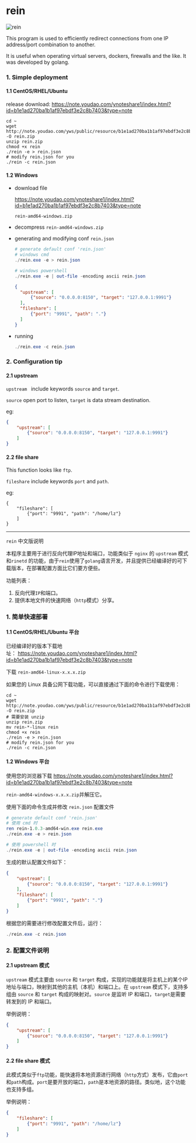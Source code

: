# rein

![rein](https://raw.githubusercontent.com/firstboot/rein/master/rein-logo.png)

This program is used to efficiently redirect connections from one IP address/port combination to another. 

It is useful when operating virtual servers, dockers, firewalls and the like.  It was developed by golang.



### 1. Simple deployment 

#### 1.1 CentOS/RHEL/Ubuntu

release download: https://note.youdao.com/ynoteshare1/index.html?id=b1e1ad270ba1b1af97ebdf3e2c8b7403&type=note

```shell
cd ~
wget http://note.youdao.com/yws/public/resource/b1e1ad270ba1b1af97ebdf3e2c8b7403/xmlnote/82E2CC3FF2744238B6AF36346298E5E5/27082 -O rein.zip
unzip rein.zip
chmod +x rein
./rein -e > rein.json
# modify rein.json for you
./rein -c rein.json
```

#### 1.2 Windows

- download  file

  https://note.youdao.com/ynoteshare1/index.html?id=b1e1ad270ba1b1af97ebdf3e2c8b7403&type=note

  `rein-amd64-windows.zip`

- decompress `rein-amd64-windows.zip`

- generating and modifying conf `rein.json` 

  ```powershell
  # generate default conf 'rein.json'
  # windows cmd 
  ./rein.exe -e > rein.json
  
  # windows powershell
  ./rein.exe -e | out-file -encoding ascii rein.json
  ```

  ```json
  {
  	"upstream": [
  		{"source": "0.0.0.0:8150", "target": "127.0.0.1:9991"}
  	],
  	"fileshare": [
  		{"port": "9991", "path": "."}
  	]
  }
  ```

- running

  ```powershell
  ./rein.exe -c rein.json
  ```

  
### 2. Configuration tip

#### 2.1 upstream

`upstream ` include keywords `source` and `target`. 

  `source`  open port  to listen, `target`  is data stream destination.

eg:

```json
{
	"upstream": [
		{"source": "0.0.0.0:8150", "target": "127.0.0.1:9991"}
	]
}
```

#### 2.2 file share

This function looks like `ftp`.

`fileshare` include keywords `port` and `path`.

eg: 

```
{
	"fileshare": [
		{"port": "9991", "path": "/home/lz"}
	]
}
```



----

`rein` 中文版说明



本程序主要用于进行反向代理IP地址和端口，功能类似于 `nginx` 的 `upstream` 模式和`rinetd` 的功能，由于`rein`使用了`golang`语言开发，并且提供已经编译好的可下载版本，在部署配置方面比它们要方便些。

功能列表：

1. 反向代理`IP`和端口。
2. 提供本地文件的快速网络（`http`模式）分享。



### 1. 简单快速部署

#### 1.1 CentOS/RHEL/Ubuntu 平台

已经编译好的版本下载地址： <https://note.youdao.com/ynoteshare1/index.html?id=b1e1ad270ba1b1af97ebdf3e2c8b7403&type=note>

下载 `rein-amd64-linux-x.x.x.zip `

如果您的 Linux 具备公网下载功能，可以直接通过下面的命令进行下载使用：

```shell
cd ~
wget http://note.youdao.com/yws/public/resource/b1e1ad270ba1b1af97ebdf3e2c8b7403/xmlnote/0AD1EF713B9A428D86631C7282A1B04F/27232 -O rein.zip
# 需要安装 unzip 
unzip rein.zip
mv rein-*-linux rein
chmod +x rein
./rein -e > rein.json
# modify rein.json for you
./rein -c rein.json
```

#### 1.2 Windows 平台 

使用您的浏览器下载 <https://note.youdao.com/ynoteshare1/index.html?id=b1e1ad270ba1b1af97ebdf3e2c8b7403&type=note> 

`rein-amd64-windows-x.x.x.zip`并解压它。

使用下面的命令生成并修改 `rein.json` 配置文件

```powershell
# generate default conf 'rein.json'
# 使用 cmd 时
ren rein-1.0.3-amd64-win.exe rein.exe
./rein.exe -e > rein.json

# 使用 powershell 时
./rein.exe -e | out-file -encoding ascii rein.json
```

生成的默认配置文件如下：

```json
{
	"upstream": [
		{"source": "0.0.0.0:8150", "target": "127.0.0.1:9991"}
	],
	"fileshare": [
		{"port": "9991", "path": "."}
	]
}
```

根据您的需要进行修改配置文件后，运行：

```powershell
./rein.exe -c rein.json
```



### 2. 配置文件说明

#### 2.1 upstream 模式

`upstream` 模式主要由 `source` 和 `target` 构成，实现的功能就是将主机上的某个IP地址与端口，映射到其他的主机（本机）和端口上。在 `upstream` 模式下，支持多组由 `source` 和 `target` 构成的映射对。`source` 是监听 IP 和端口，`target`是需要转发到的 IP 和端口。

举例说明：

```json
{
	"upstream": [
		{"source": "0.0.0.0:8150", "target": "127.0.0.1:9991"}
	]
}
```

#### 2.2 file share 模式

此模式类似于`ftp`功能，能快速将本地资源进行网络（`http`方式）发布，它由`port`和`path`构成。`port`是要开放的端口，`path`是本地资源的路径。类似地，这个功能也支持多组。

举例说明：

```json
{
	"fileshare": [
		{"port": "9991", "path": "/home/lz"}
	]
}
```










